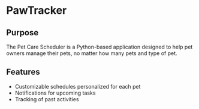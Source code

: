 # PawTracker
  
## Purpose
The Pet Care Scheduler is a Python-based application designed to help pet owners manage their pets, no matter how many pets and type of pet.

## Features
- Customizable schedules personalized for each pet
- Notifications for upcoming tasks
- Tracking of past activities
